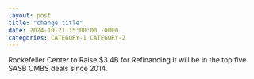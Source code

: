 ```yaml
---
layout: post
title: "change title"
date: 2024-10-21 15:00:00 -0000
categories: CATEGORY-1 CATEGORY-2
---
```


Rockefeller Center to Raise $3.4B for Refinancing
It will be in the top five SASB CMBS deals since 2014.
